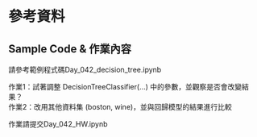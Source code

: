# 參考資料
## Sample Code & 作業內容
請參考範例程式碼Day_042_decision_tree.ipynb

作業1：試著調整 DecisionTreeClassifier(...) 中的參數，並觀察是否會改變結果？<br>
作業2：改用其他資料集 (boston, wine)，並與回歸模型的結果進行比較

作業請提交Day_042_HW.ipynb
